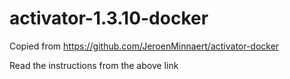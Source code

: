# activator-1.3.10-docker

Copied from https://github.com/JeroenMinnaert/activator-docker

Read the instructions from the above link
